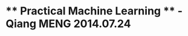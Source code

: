 ** Practical Machine Learning ** - Qiang MENG 2014.07.24
=========================================================